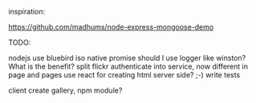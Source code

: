 inspiration:

https://github.com/madhums/node-express-mongoose-demo


TODO:

nodejs
use bluebird iso native promise
should I use logger like winston? What is the benefit?
split flickr authenticate into service, now different in page and pages
use react for creating html server side? ;-)
write tests


client
create gallery, npm module?


